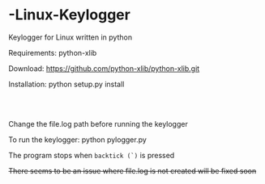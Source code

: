 # -Linux-Keylogger
Keylogger for Linux written in python


Requirements: python-xlib

Download: https://github.com/python-xlib/python-xlib.git

Installation: python setup.py install

<br><br>

Change the file.log path before running the keylogger


To run the keylogger: python pylogger.py


The program stops when ``backtick (`)`` is pressed


~~There seems to be an issue where file.log is not created will be fixed soon~~
